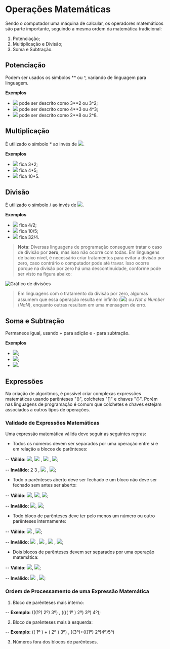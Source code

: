 # Operações Matemáticas

Sendo o computador uma máquina de calcular, os operadores matemáticos são parte importante, seguindo a mesma ordem da matemática tradicional:

 1. Potenciação;
 2. Multiplicação e Divisão;
 3. Soma e Subtração.

## Potenciação

Podem ser usados os símbolos ** ou ^, variando de linguagem para linguagem.

**Exemplos**

- <img src="https://render.githubusercontent.com/render/math?math=3^2$"> pode ser descrito como 3**2 ou 3^2;
- <img src="https://render.githubusercontent.com/render/math?math=4^3"> pode ser descrito como 4**3 ou 4^3;
- <img src="https://render.githubusercontent.com/render/math?math=2^8"> pode ser descrito como 2**8 ou 2^8.

## Multiplicação

É utilizado o símbolo * ao invés de <img src="https://render.githubusercontent.com/render/math?math=\times">.

**Exemplos**

- <img src="https://render.githubusercontent.com/render/math?math=3\times2"> fica 3*2;
- <img src="https://render.githubusercontent.com/render/math?math=4\times5"> fica 4*5;
- <img src="https://render.githubusercontent.com/render/math?math=10\times5"> fica 10*5.

## Divisão

É utilizado o símbolo / ao invés de <img src="https://render.githubusercontent.com/render/math?math=\div">.

**Exemplos**

- <img src="https://render.githubusercontent.com/render/math?math=4\div2"> fica 4/2;
- <img src="https://render.githubusercontent.com/render/math?math=10\div5"> fica 10/5;
- <img src="https://render.githubusercontent.com/render/math?math=32\div4"> fica 32/4.

> **Nota**: Diversas linguagens de programação conseguem tratar o caso de divisão por **zero**, mas isso não ocorre com todas. Em linguagens de baixo nível, é necessário criar tratamentos para evitar a divisão por zero, caso contrário o computador pode até travar. 
> Isso ocorre porque na divisão por zero há uma descontinuidade, conforme pode ser visto na figura abaixo:


![Gráfico de divisões](https://upload.wikimedia.org/wikipedia/commons/4/43/Hyperbola_one_over_x.svg)

> Em linguagens com o tratamento da divisão por zero, algumas assumem que essa operação resulta em infinito (<img src="https://render.githubusercontent.com/render/math?math=\infty">) ou *Not a Number* (*NaN*), enquanto outras resultam em uma mensagem de erro.

## Soma e Subtração

Permanece igual, usando + para adição e - para subtração.

**Exemplos**

- <img src="https://render.githubusercontent.com/render/math?math=3%2B2">;
- <img src="https://render.githubusercontent.com/render/math?math=4-3">;
- <img src="https://render.githubusercontent.com/render/math?math=120-240">.

## Expressões

 Na criação de algoritmos, é possível criar complexas expressões matemáticas usando parênteses "()", colchetes "[]" e chaves "{}". Porém nas linguagens de programação é comum que colchetes e chaves  estejam associados a outros tipos de operações.

### Validade de Expressões Matemáticas

Uma expressão matemática válida deve seguir as seguintes regras:

- Todos os números devem ser separados por uma operação entre si e em relação a blocos de parênteses:

-- **Válido:** <img src="https://render.githubusercontent.com/render/math?math=2%2B3">, <img src="https://render.githubusercontent.com/render/math?math=2*3"> , <img src="https://render.githubusercontent.com/render/math?math=2%2B(3)"> , <img src="https://render.githubusercontent.com/render/math?math=(2)-1">;

-- **Inválido:** 2 3 , <img src="https://render.githubusercontent.com/render/math?math=2(3)"> , <img src="https://render.githubusercontent.com/render/math?math=(2)1">;

- Todo o parênteses aberto deve ser fechado e um bloco não deve ser fechado sem antes ser aberto:

-- **Válido:** <img src="https://render.githubusercontent.com/render/math?math=(1%2B2)">, <img src="https://render.githubusercontent.com/render/math?math=(1)">, <img src="https://render.githubusercontent.com/render/math?math=(3*2)">;

-- **Inválido:** <img src="https://render.githubusercontent.com/render/math?math=(1">, <img src="https://render.githubusercontent.com/render/math?math=2%2B1)">;

- Todo bloco de parênteses deve ter pelo menos um número ou outro parênteses internamente:

-- **Válido:** <img src="https://render.githubusercontent.com/render/math?math=(1)"> , <img src="https://render.githubusercontent.com/render/math?math=((2%2B1))">;

-- **Inválido:** <img src="https://render.githubusercontent.com/render/math?math=()"> , <img src="https://render.githubusercontent.com/render/math?math=(()"> , <img src="https://render.githubusercontent.com/render/math?math=())"> , <img src="https://render.githubusercontent.com/render/math?math=(())">;

- Dois blocos de parênteses devem ser separados por uma operação matemática:

-- **Válido:** <img src="https://render.githubusercontent.com/render/math?math=(2)*(3)">, <img src="https://render.githubusercontent.com/render/math?math=((2%2B3)%20*%20(4%2F5))%20%2B%20(5*4)">;

-- **Inválido:** <img src="https://render.githubusercontent.com/render/math?math=(2)(3)"> , <img src="https://render.githubusercontent.com/render/math?math=((2%2B3)(4%2F5))(5*4)">;

### Ordem de Processamento de uma Expressão Matemática

 1. Bloco de parênteses mais interno:

-- **Exemplo:** (((1º) 2º) 3º) , (((( 1º ) 2º) 3º) 4º);

2. Bloco de parênteses mais à esquerda:

-- **Exemplo:** (( 1º ) + ( 2º ) 3º) , ((3º)+(((1º) 2º)4º)5º)

3. Números fora dos blocos de parênteses.